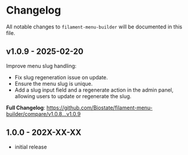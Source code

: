 # Changelog

All notable changes to `filament-menu-builder` will be documented in this file.

## v1.0.9 - 2025-02-20

Improve menu slug handling:

- Fix slug regeneration issue on update.
- Ensure the menu slug is unique.
- Add a slug input field and a regenerate action in the admin panel, allowing users to update or regenerate the slug.

**Full Changelog**: https://github.com/Biostate/filament-menu-builder/compare/v1.0.8...v1.0.9

## 1.0.0 - 202X-XX-XX

- initial release
